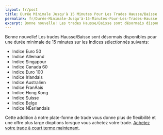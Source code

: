 ```yaml
---
layout: fr/post
title: Durée Minimale Jusqu'à 15 Minutes Pour Les Trades Hausse/Baisse sur Indices
permalink: fr/Durée-Minimale-Jusqu'à-15-Minutes-Pour-Les-Trades-Hausse-Baisse-sur-Indices
excerpt: Bonne nouvelle! Les trades Hausse/Baisse sont désormais disponibles pour une durée minimale de 15 minutes sur les Indices sélectionnés suivants
---
```


Bonne nouvelle! Les trades Hausse/Baisse sont désormais disponibles pour une durée minimale de 15 minutes sur les Indices sélectionnés suivants:

* Indice Euro 50
* Indice Allemand
* Indice Singapour
* Indice Canada 60
* Indice Euro 100
* Indice Irlandais
* Indice Australien
* Indice FranÁais
* Indice Hong Kong
* Indice Suisse
* Indice Belge
* Indice NÈerlandais

Cette addition à notre plate-forme de trade vous donne plus de flexibilité et une offre plus large díoptions lorsque vous achetez votre trade. [Achetez votre trade à court terme maintenant](https://www.binary.com/c/trade.cgi?market=indices&time=15m&form_name=risefall&expiry_&amount_&H=S0P&currency=USD&underlying_symbol=SX5E&amount=100&date_&&l=FR&utm_medium=social&utm_source=blog&utm_content=whatsnew).

